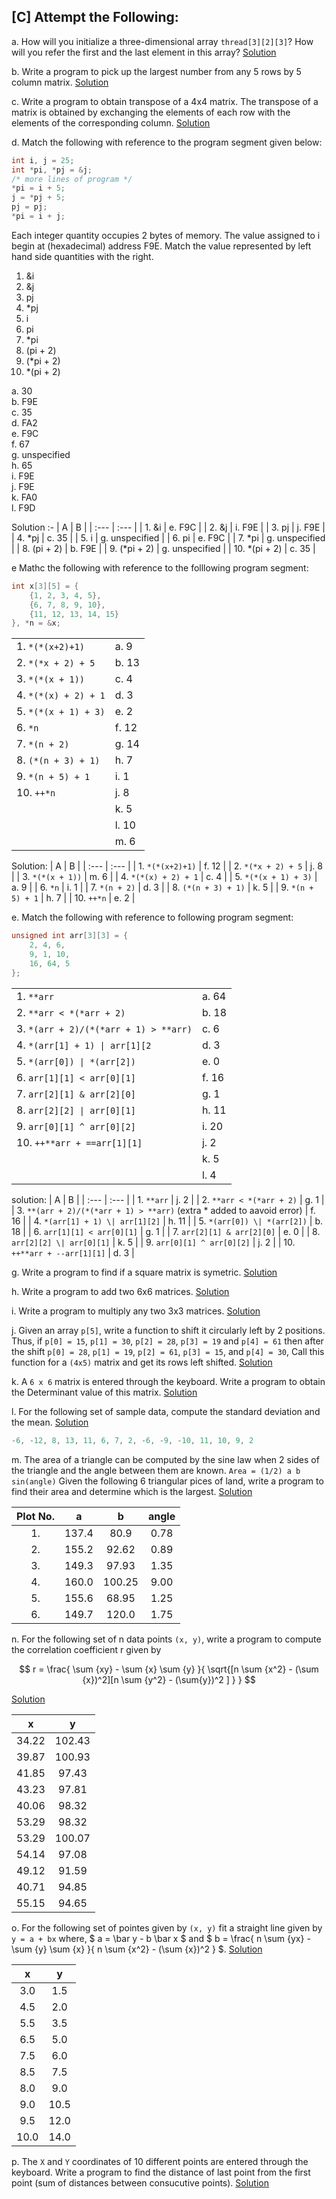 ## [C] Attempt the Following: 

a. How will you initialize a three-dimensional array `thread[3][2][3]`? How will you refer the first and the last element in this array? [Solution](./a.c)

b. Write a program to pick up the largest number from any 5 rows by 5 column matrix. [Solution](./b.c)

c. Write a program to obtain transpose of a 4x4 matrix. The transpose of a matrix is obtained by exchanging the elements of each row with the elements of the corresponding column. [Solution](./c.c)

d. Match the following with reference to the program segment given below:
```c
int i, j = 25;
int *pi, *pj = &j;
/* more lines of program */
*pi = i + 5;
j = *pj + 5;
pj = pj;
*pi = i + j;
```
Each integer quantity occupies 2 bytes of memory. The value assigned to i begin at (hexadecimal) address F9E. Match the value represented by left hand side quantities with the right.

1. &i
2. &j
3. pj
4. *pj
5. i
6. pi
7. *pi
8. (pi + 2)
9. (*pi + 2) 
10. *(pi + 2)

a. 30 <br>
b. F9E <br>
c. 35 <br>
d. FA2 <br>
e. F9C <br>
f. 67 <br>
g. unspecified <br>
h. 65 <br>
i. F9E <br>
j. F9E <br>
k. FA0 <br>
l. F9D <br>

Solution :- 
| A | B |
| :--- | :--- |
| 1. &i | e. F9C |
| 2. &j | i. F9E |
| 3. pj | j. F9E | 
| 4. *pj | c. 35 |
| 5. i | g. unspecified |
| 6. pi | e. F9C |
| 7. *pi | g. unspecified |
| 8. (pi + 2) | b. F9E |
| 9. (*pi + 2) | g. unspecified |
| 10. *(pi + 2) | c. 35 |

e Mathc the following with reference to the folllowing program segment:
```c
int x[3][5] = {
    {1, 2, 3, 4, 5},
    {6, 7, 8, 9, 10},
    {11, 12, 13, 14, 15}
}, *n = &x;
```
| | |
| :--- | :--- |
| 1. `*(*(x+2)+1)` | a. 9 |
| 2. `*(*x + 2) + 5` | b. 13 |
| 3. `*(*(x + 1))` | c. 4 |
| 4. `*(*(x) + 2) + 1` | d. 3 |
| 5. `*(*(x + 1) + 3)` | e. 2 |
| 6. `*n` | f. 12 |
| 7. `*(n + 2)` | g. 14 |
| 8. `(*(n + 3) + 1)` | h. 7 |
| 9. `*(n + 5) + 1` | i. 1 |
| 10. `++*n` | j. 8 |
| | k. 5|
| | l. 10 | 
| | m. 6 |

Solution: 
| A | B |
| :--- | :--- |
| 1. `*(*(x+2)+1)` | f. 12 |
| 2. `*(*x + 2) + 5` | j. 8 |
| 3. `*(*(x + 1))` | m. 6 |
| 4. `*(*(x) + 2) + 1` | c. 4 |
| 5. `*(*(x + 1) + 3)` | a. 9 |
| 6. `*n` | i. 1 |
| 7. `*(n + 2)` | d. 3 |
| 8. `(*(n + 3) + 1)` | k. 5 |
| 9. `*(n + 5) + 1` | h. 7 |
| 10. `++*n` | e. 2 |

e. Match the following with reference to following program segment:
```c
unsigned int arr[3][3] = { 
    2, 4, 6,
    9, 1, 10,
    16, 64, 5
}; 
```

| | | 
| :--- | :--- |
| 1. `**arr` | a. 64 | 
| 2. `**arr < *(*arr + 2)` | b. 18 |
| 3. `*(arr + 2)/(*(*arr + 1) > **arr)` | c. 6 |
| 4. `*(arr[1] + 1) \| arr[1][2` | d. 3 |
| 5. `*(arr[0]) \| *(arr[2])` | e. 0 |
| 6. `arr[1][1] < arr[0][1]` | f. 16 |
| 7. `arr[2][1] & arr[2][0]` | g. 1 |
| 8. `arr[2][2] \| arr[0][1]` | h. 11 |
| 9. `arr[0][1] ^ arr[0][2]` | i. 20 |
| 10. `++**arr + ==arr[1][1]` | j. 2 |
| | k. 5 |
| | l. 4 | 

solution: 
| A | B | 
| :--- | :--- |
| 1. `**arr` | j. 2 | 
| 2. `**arr < *(*arr + 2)` | g. 1 |
| 3. `**(arr + 2)/(*(*arr + 1) > **arr)` (extra * added to aavoid error) | f. 16 | 
| 4. `*(arr[1] + 1) \| arr[1][2]` | h. 11 |
| 5. `*(arr[0]) \| *(arr[2])` | b. 18 |
| 6. `arr[1][1] < arr[0][1]` | g. 1 |
| 7. `arr[2][1] & arr[2][0]` | e. 0 |
| 8. `arr[2][2] \| arr[0][1]` | k. 5 |
| 9. `arr[0][1] ^ arr[0][2]` | j. 2 |
| 10. `++**arr + --arr[1][1]` | d. 3 |

g. Write a program to find if a square matrix is symetric. [Solution](./g.c)

h. Write a program to add two 6x6 matrices. [Solution](./h.c)

i. Write a program to multiply any two 3x3 matrices. [Solution](./i.c)

j. Given an array `p[5]`, write a function to shift it circularly left by 2 positions. Thus, if `p[0] = 15`, `p[1] = 30`, `p[2] = 28`, `p[3] = 19` and `p[4] = 61` then after the shift `p[0] = 28`, `p[1] = 19`, `p[2] = 61`, `p[3] = 15`, and `p[4] = 30`, Call this function for a `(4x5)` matrix and get its rows left shifted. [Solution](./j.c) 

k. A `6 x 6` matrix is entered through the keyboard. Write a program to obtain the Determinant value of this matrix. [Solution](./k.c)

l. For the following set of sample data, compute the standard deviation and the mean. [Solution](./l.c)
```c
-6, -12, 8, 13, 11, 6, 7, 2, -6, -9, -10, 11, 10, 9, 2
```

m. The area of a triangle can be computed by the sine law when 2 sides of the triangle and the angle between them are known.
`Area = (1/2) a b sin(angle)`
Given the following 6 triangular pices of land, write a program to find their area and determine which is the largest. [Solution](./m.c)

| Plot No. |   a   |    b   | angle |
|:--------:|:-----:|:------:|:-----:|
|    1.    | 137.4 |  80.9  |  0.78 |
|    2.    | 155.2 |  92.62 |  0.89 |
|    3.    | 149.3 |  97.93 |  1.35 |
|    4.    | 160.0 | 100.25 |  9.00 |
|    5.    | 155.6 |  68.95 |  1.25 |
|    6.    | 149.7 |  120.0 |  1.75 |

n. For the following set of n data points `(x, y)`, write a program to compute the correlation coefficient r given by

$$ r = \frac{ \sum {xy} - \sum {x} \sum {y} }{ \sqrt{[n \sum {x^2} - (\sum {x})^2][n \sum {y^2} - (\sum{y})^2 ] } } $$

[Solution](./n.c)

|   x   |    y   |
|:-----:|:------:|
| 34.22 | 102.43 |
| 39.87 | 100.93 |
| 41.85 |  97.43 |
| 43.23 |  97.81 |
| 40.06 |  98.32 |
| 53.29 |  98.32 |
| 53.29 | 100.07 |
| 54.14 |  97.08 |
| 49.12 |  91.59 |
| 40.71 |  94.85 |
| 55.15 |  94.65 |

o. For the following set of pointes given by `(x, y)` fit a straight line given by `y = a + bx` where, $ a = \bar y - b \bar x $ and $ b = \frac{ n \sum {yx} - \sum {y} \sum {x} }{ n \sum {x^2} - (\sum {x})^2 } $. [Solution](./o.c)

|   x  |   y  |
|:----:|:----:|
|  3.0 |  1.5 |
|  4.5 |  2.0 |
|  5.5 |  3.5 |
|  6.5 |  5.0 |
|  7.5 |  6.0 |
|  8.5 |  7.5 |
|  8.0 |  9.0 |
|  9.0 | 10.5 |
|  9.5 | 12.0 |
| 10.0 | 14.0 |

p. The `X` and `Y` coordinates of 10 different points are entered through the keyboard. Write a program to find the distance of last point from the first point (sum of distances between consucutive points). [Solution](./p.c)
